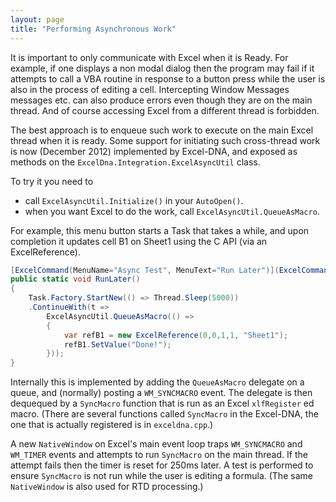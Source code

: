 ```yaml
---
layout: page
title: "Performing Asynchronous Work"
---
```

It is important to only communicate with Excel when it is Ready. For example, if one displays a non modal dialog then the program may fail if it attempts to call a VBA routine in response to a button press while the user is also in the process of editing a cell. Intercepting Window Messages messages etc. can also produce errors even though they are on the main thread. And of course accessing Excel from a different thread is forbidden.

The best approach is to enqueue such work to execute on the main Excel thread when it is ready.  Some support for initiating such cross-thread work is now (December 2012) implemented by Excel-DNA, and exposed as methods on the `ExcelDna.Integration.ExcelAsyncUtil` class.

To try it you need to
- call `ExcelAsyncUtil.Initialize()` in your `AutoOpen()`.
- when you want Excel to do the work, call `ExcelAsyncUtil.QueueAsMacro`.

For example, this menu button starts a Task that takes a while, and
upon completion it updates cell B1 on Sheet1 using the C API (via an ExcelReference).

```csharp
[ExcelCommand(MenuName="Async Test", MenuText="Run Later")](ExcelCommand(MenuName=_Async-Test_,-MenuText=_Run-Later_))
public static void RunLater()
{
    Task.Factory.StartNew(() => Thread.Sleep(5000))
    .ContinueWith(t =>
        ExcelAsyncUtil.QueueAsMacro(() =>
        {
            var refB1 = new ExcelReference(0,0,1,1, "Sheet1");
            refB1.SetValue("Done!");
        }));
}
```

Internally this is implemented by adding the `QueueAsMacro` delegate on a queue, and (normally) posting a `WM_SYNCMACRO` event. The delegate is then dequequed by a `SyncMacro` function that is run as an Excel `xlfRegister` ed macro. (There are several functions called `SyncMacro` in the Excel-DNA, the one that is actually registered is in `exceldna.cpp`.)

A new `NativeWindow` on Excel's main event loop traps `WM_SYNCMACRO` and `WM_TIMER` events and attempts to run `SyncMacro` on the main thread. If the attempt fails then the timer is reset for 250ms later. A test is performed to ensure `SyncMacro` is not run while the user is editing a formula. (The same `NativeWindow` is also used for RTD processing.)
